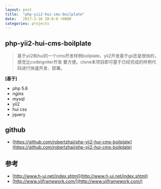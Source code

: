 ```yaml
---
layout: post
title:  "php-yii2-hui-cms-boilplate"
date:   2017-3-26 20:0:0 +0800
categories: projects
---
```


## php-yii2-hui-cms-boilplate
>基于yii2和hui的一个cms开发样例boilplate，yii2开发基于gii还是很快的，感觉比codeigniter开发
要方便。clone本项目即可基于已经完成的样例代码进行快速开发、部署。

**[**基于**]**


* php 5.6
* nginx
* mysql
* yii2
* hui css
* jquery

## github

* [https://github.com/robertzhai/php-yii2-hui-cms-boilplate](https://github.com/robertzhai/php-yii2-hui-cms-boilplate)

## 参考

* [http://www.h-ui.net/index.shtml](http://www.h-ui.net/index.shtml)
* [http://www.yiiframework.com/](http://www.yiiframework.com/)

   
